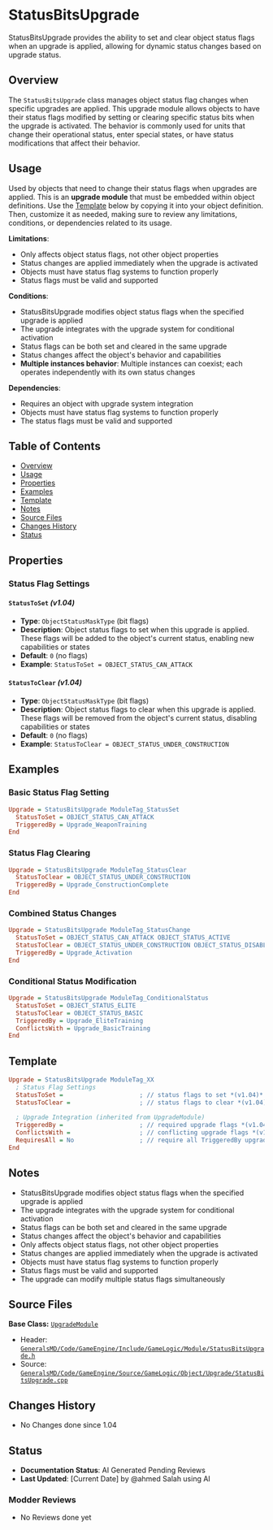 # StatusBitsUpgrade

StatusBitsUpgrade provides the ability to set and clear object status flags when an upgrade is applied, allowing for dynamic status changes based on upgrade status.

## Overview

The `StatusBitsUpgrade` class manages object status flag changes when specific upgrades are applied. This upgrade module allows objects to have their status flags modified by setting or clearing specific status bits when the upgrade is activated. The behavior is commonly used for units that change their operational status, enter special states, or have status modifications that affect their behavior.

## Usage

Used by objects that need to change their status flags when upgrades are applied. This is an **upgrade module** that must be embedded within object definitions. Use the [Template](#template) below by copying it into your object definition. Then, customize it as needed, making sure to review any limitations, conditions, or dependencies related to its usage.

**Limitations**:
- Only affects object status flags, not other object properties
- Status changes are applied immediately when the upgrade is activated
- Objects must have status flag systems to function properly
- Status flags must be valid and supported

**Conditions**:
- StatusBitsUpgrade modifies object status flags when the specified upgrade is applied
- The upgrade integrates with the upgrade system for conditional activation
- Status flags can be both set and cleared in the same upgrade
- Status changes affect the object's behavior and capabilities
- **Multiple instances behavior**: Multiple instances can coexist; each operates independently with its own status changes

**Dependencies**:
- Requires an object with upgrade system integration
- Objects must have status flag systems to function properly
- The status flags must be valid and supported

## Table of Contents

- [Overview](#overview)
- [Usage](#usage)
- [Properties](#properties)
- [Examples](#examples)
- [Template](#template)
- [Notes](#notes)
- [Source Files](#source-files)
- [Changes History](#changes-history)
- [Status](#status)

## Properties

### Status Flag Settings

#### `StatusToSet` *(v1.04)*
- **Type**: `ObjectStatusMaskType` (bit flags)
- **Description**: Object status flags to set when this upgrade is applied. These flags will be added to the object's current status, enabling new capabilities or states
- **Default**: `0` (no flags)
- **Example**: `StatusToSet = OBJECT_STATUS_CAN_ATTACK`

#### `StatusToClear` *(v1.04)*
- **Type**: `ObjectStatusMaskType` (bit flags)
- **Description**: Object status flags to clear when this upgrade is applied. These flags will be removed from the object's current status, disabling capabilities or states
- **Default**: `0` (no flags)
- **Example**: `StatusToClear = OBJECT_STATUS_UNDER_CONSTRUCTION`

## Examples

### Basic Status Flag Setting
```ini
Upgrade = StatusBitsUpgrade ModuleTag_StatusSet
  StatusToSet = OBJECT_STATUS_CAN_ATTACK
  TriggeredBy = Upgrade_WeaponTraining
End
```

### Status Flag Clearing
```ini
Upgrade = StatusBitsUpgrade ModuleTag_StatusClear
  StatusToClear = OBJECT_STATUS_UNDER_CONSTRUCTION
  TriggeredBy = Upgrade_ConstructionComplete
End
```

### Combined Status Changes
```ini
Upgrade = StatusBitsUpgrade ModuleTag_StatusChange
  StatusToSet = OBJECT_STATUS_CAN_ATTACK OBJECT_STATUS_ACTIVE
  StatusToClear = OBJECT_STATUS_UNDER_CONSTRUCTION OBJECT_STATUS_DISABLED
  TriggeredBy = Upgrade_Activation
End
```

### Conditional Status Modification
```ini
Upgrade = StatusBitsUpgrade ModuleTag_ConditionalStatus
  StatusToSet = OBJECT_STATUS_ELITE
  StatusToClear = OBJECT_STATUS_BASIC
  TriggeredBy = Upgrade_EliteTraining
  ConflictsWith = Upgrade_BasicTraining
End
```

## Template

```ini
Upgrade = StatusBitsUpgrade ModuleTag_XX
  ; Status Flag Settings
  StatusToSet =                     ; // status flags to set *(v1.04)*
  StatusToClear =                   ; // status flags to clear *(v1.04)*
  
  ; Upgrade Integration (inherited from UpgradeModule)
  TriggeredBy =                     ; // required upgrade flags *(v1.04)*
  ConflictsWith =                   ; // conflicting upgrade flags *(v1.04)*
  RequiresAll = No                  ; // require all TriggeredBy upgrades *(v1.04)*
End
```

## Notes

- StatusBitsUpgrade modifies object status flags when the specified upgrade is applied
- The upgrade integrates with the upgrade system for conditional activation
- Status flags can be both set and cleared in the same upgrade
- Status changes affect the object's behavior and capabilities
- Only affects object status flags, not other object properties
- Status changes are applied immediately when the upgrade is activated
- Objects must have status flag systems to function properly
- Status flags must be valid and supported
- The upgrade can modify multiple status flags simultaneously

## Source Files

**Base Class:** [`UpgradeModule`](../../GeneralsMD/Code/GameEngine/Include/GameLogic/Module/UpgradeModule.h)

- Header: [`GeneralsMD/Code/GameEngine/Include/GameLogic/Module/StatusBitsUpgrade.h`](../../GeneralsMD/Code/GameEngine/Include/GameLogic/Module/StatusBitsUpgrade.h)
- Source: [`GeneralsMD/Code/GameEngine/Source/GameLogic/Object/Upgrade/StatusBitsUpgrade.cpp`](../../GeneralsMD/Code/GameEngine/Source/GameLogic/Object/Upgrade/StatusBitsUpgrade.cpp)

## Changes History

- No Changes done since 1.04

## Status

- **Documentation Status**: AI Generated Pending Reviews 
- **Last Updated**: [Current Date] by @ahmed Salah using AI

### Modder Reviews 
- No Reviews done yet
